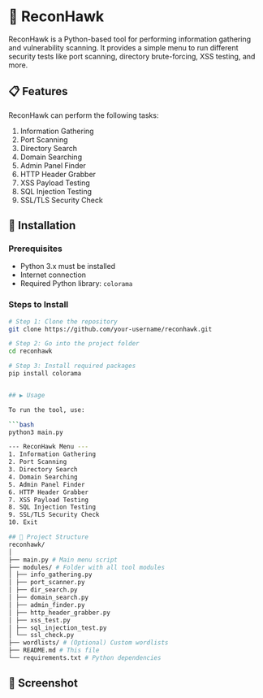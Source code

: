 # 🦅 ReconHawk

ReconHawk is a Python-based tool for performing information gathering and vulnerability scanning. It provides a simple menu to run different security tests like port scanning, directory brute-forcing, XSS testing, and more.

## 📋 Features

ReconHawk can perform the following tasks:

1. Information Gathering  
2. Port Scanning  
3. Directory Search  
4. Domain Searching  
5. Admin Panel Finder  
6. HTTP Header Grabber  
7. XSS Payload Testing  
8. SQL Injection Testing  
9. SSL/TLS Security Check  

## 🚀 Installation

### Prerequisites

- Python 3.x must be installed
- Internet connection
- Required Python library: `colorama`

### Steps to Install

```bash
# Step 1: Clone the repository
git clone https://github.com/your-username/reconhawk.git

# Step 2: Go into the project folder
cd reconhawk

# Step 3: Install required packages
pip install colorama


## ▶️ Usage

To run the tool, use:

```bash
python3 main.py

--- ReconHawk Menu ---
1. Information Gathering
2. Port Scanning
3. Directory Search
4. Domain Searching
5. Admin Panel Finder
6. HTTP Header Grabber
7. XSS Payload Testing
8. SQL Injection Testing
9. SSL/TLS Security Check
10. Exit

## 📁 Project Structure
reconhawk/
│
├── main.py # Main menu script
├── modules/ # Folder with all tool modules
│ ├── info_gathering.py
│ ├── port_scanner.py
│ ├── dir_search.py
│ ├── domain_search.py
│ ├── admin_finder.py
│ ├── http_header_grabber.py
│ ├── xss_test.py
│ ├── sql_injection_test.py
│ └── ssl_check.py
├── wordlists/ # (Optional) Custom wordlists
├── README.md # This file
└── requirements.txt # Python dependencies

```
## 📸 Screenshot


